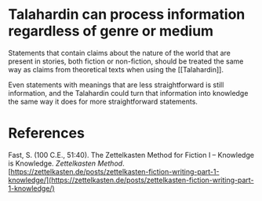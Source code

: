 # Talahardin can process information regardless of genre or medium

Statements that contain claims about the nature of the world that are present in stories, both fiction or non-fiction, should be treated the same way as claims from theoretical texts when using the [[Talahardin]].

Even statements with meanings that are less straightforward is still information, and the Talahardin could turn that information into knowledge the same way it does for more straightforward statements.

# References

Fast, S. (100 C.E., 51:40). The Zettelkasten Method for Fiction I – Knowledge is Knowledge. *Zettelkasten Method*. [https://zettelkasten.de/posts/zettelkasten-fiction-writing-part-1-knowledge/](https://zettelkasten.de/posts/zettelkasten-fiction-writing-part-1-knowledge/)

